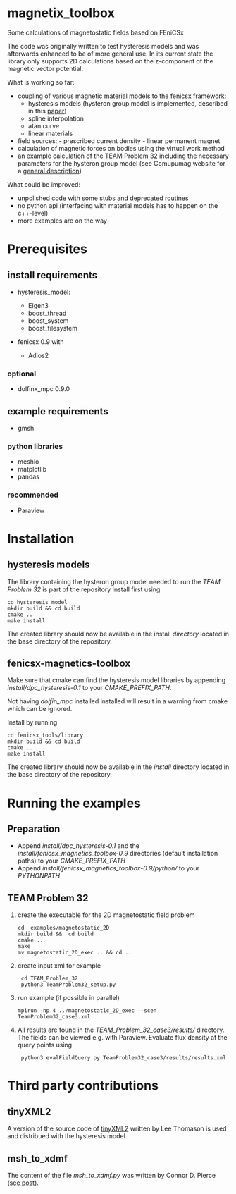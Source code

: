 # magnetix_toolbox
Some calculations of magnetostatic fields based on FEniCSx

The code was originally written to test hysteresis models and was afterwards enhanced to be of more general use.
In its current state the library only supports 2D calculations based on the z-component of the magnetic vector potential. 


What is working so far:
-    coupling of various magnetic material models to the fenicsx framework:
      -    hysteresis models (hysteron group model is implemented, described in this [paper](https://doi.org/10.1109/TMAG.2019.2954580))
      -    spline interpolation
      -    atan curve
      -    linear materials
-    field sources:
    -    prescribed current density
    -    linear permanent magnet
-    calculation of magnetic forces on bodies using the virtual work method
-    an example calculation of the TEAM Problem 32 including the necessary parameters for the hysteron group model (see Comupumag website for a [general description](https://www.compumag.org/jsite/images/stories/TEAM/problem32.pdf))

What could be improved:
-    unpolished code with some stubs and deprecated routines
-    no python api (interfacing with material models has to happen on the c++-level)
-    more examples are on the way 

# Prerequisites
## install requirements

- hysteresis_model:
    -   Eigen3
    -   boost_thread
    -   boost_system
    -   boost_filesystem 

-   fenicsx 0.9 with
    -   Adios2 

### optional

- dolfinx_mpc 0.9.0 

## example requirements

- gmsh 

### python libraries
- meshio
- matplotlib
- pandas

### recommended
- Paraview

# Installation
## hysteresis models
The library containing the hysteron group model needed to run the *TEAM Problem 32* is part of the repository
Install first using

    cd hysteresis_model
    mkdir build && cd build
    cmake ..
    make install

The created library should now be available in the install *directory* located in the base directory of the repository.

## fenicsx-magnetics-toolbox
Make sure that cmake can find the hysteresis model libraries by appending *install/dpc_hysteresis-0.1* to your *CMAKE_PREFIX_PATH*.

Not having *dolfin_mpc* installed installed will result in a warning from cmake which can be ignored.

Install by running

    cd fenicsx_tools/library
    mkdir build && cd build
    cmake ..
    make install

The created library should now be available in the *install* directory located in the base directory of the repository.


# Running the examples
## Preparation
-    Append *install/dpc_hysteresis-0.1*  and the *install/fenicsx_magnetics_toolbox-0.9* directories (default installation paths) to your *CMAKE_PREFIX_PATH*
-    Append *install/fenicsx_magnetics_toolbox-0.9/python/* to your *PYTHONPATH*


## TEAM Problem 32

1.  create the executable for the 2D magnetostatic field problem
    
        cd  examples/magnetostatic_2D
        mkdir build &&  cd build 
        cmake ..
        make 
        mv magnetostatic_2D_exec .. && cd ..

2. create input xml for example

        cd TEAM_Problem_32
        python3 TeamProblem32_setup.py

3. run example (if possible in parallel)

       mpirun -np 4 ../magnetostatic_2D_exec --scen TeamProblem32_case3.xml


4. All results are found in the *TEAM_Problem_32_case3/results/* directory. The fields can be viewed e.g. with Paraview.
    Evaluate flux density at the query points using 

        python3 evalFieldQuery.py TeamProblem32_case3/results/results.xml

# Third party contributions
## tinyXML2
A version of the source code of [tinyXML2](https://github.com/leethomason/tinyxml2) written by Lee Thomason is used and distribued with the hysteresis model.

## msh_to_xdmf
The content of the file *msh_to_xdmf.py* was written by Connor D. Pierce ([see post](https://fenicsproject.discourse.group/t/using-a-simple-3d-mesh-from-gmsh/9639/9)).
